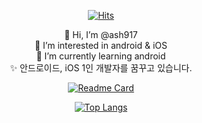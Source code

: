 <div align="center">
 
[![Hits](https://hits.seeyoufarm.com/api/count/incr/badge.svg?url=https%3A%2F%2Fgithub.com%2Fash917&count_bg=%2379C83D&title_bg=%23555555&icon=android.svg&icon_color=%23E7E7E7&title=hits&edge_flat=true)](https://hits.seeyoufarm.com)

👋 Hi, I’m @ash917 <br>
👀 I’m interested in android & iOS <br>
🌱 I’m currently learning android <br>
✨ 안드로이드, iOS 1인 개발자를 꿈꾸고 있습니다. <br>
<!---
ash917/ash917 is a ✨ special ✨ repository because its `README.md` (this file) appears on your GitHub profile.
You can click the Preview link to take a look at your changes.
--->

[![Readme Card](https://github-readme-stats.vercel.app/api/pin/?username=ash917&repo=ash917.github.io)](https://ash917.github.io/)
 
 [![Top Langs](https://github-readme-stats.vercel.app/api/top-langs/?username=ash917&layout=compact&langs_count=10&theme=swift)](https://github.com/ash917)
 
 
 





</div>



